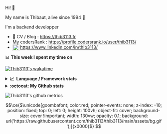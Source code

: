 Hi! 👋

My name is Thibaut, alive since 1994 🍷

I'm a backend developper

-   📝 CV / Blog : https://thib3113.fr
-   My codersRank : https://profile.codersrank.io/user/thib3113/
-   <a href="https://www.linkedin.com/in/thib3113/"><img align="left" alt="Thib3113's Linkedin" width="21px" src="https://img.icons8.com/color/48/linkedin.png" /></a> https://www.linkedin.com/in/thib3113/

📊 **This week I spent my time on**

[![Thib3113's wakatime](https://github-readme-stats.vercel.app/api/wakatime?username=thib3113&layout=default&theme=dracula&langs_count=6&hide_title=true&hide_border=true)](https://wakatime.com/@thib3113)

<details>
  <summary><b>📈&nbsp;&nbsp;Language&nbsp;/&nbsp;Framework stats</b></summary>
  <br/>  
  <a href='https://profile.codersrank.io/user/thib3113/'>
  <img src='http://cr-skills-chart-widget.azurewebsites.net/api/api?username=thib3113&padding=30&skills=php,batchfile,javascript,less,mysql,reactjs,scss,shell,typescript,vue'>
  </a>
</details>

<details>
  <summary><b>:octocat: My Github stats</b></summary>
  <br/>  
  
  <img src="https://github-readme-stats.vercel.app/api?username=thib3113&theme=dracula&show_icons=true&" alt="Thib3113's GitHub stats" />

<!--START_SECTION:activity-->

1. 🎉 Merged PR [#1](https://github.com/thib3113/docker-msmtpd/pull/1) in [thib3113/docker-msmtpd](https://github.com/thib3113/docker-msmtpd)
2. ❌ Closed PR [#76](https://github.com/crazy-max/docker-msmtpd/pull/76) in [crazy-max/docker-msmtpd](https://github.com/crazy-max/docker-msmtpd)
3. 🎉 Merged PR [#6](https://github.com/thib3113/parsedmarc-docker/pull/6) in [thib3113/parsedmarc-docker](https://github.com/thib3113/parsedmarc-docker)
4. 🎉 Merged PR [#5](https://github.com/thib3113/parsedmarc-docker/pull/5) in [thib3113/parsedmarc-docker](https://github.com/thib3113/parsedmarc-docker)
5. 🎉 Merged PR [#4](https://github.com/thib3113/parsedmarc-docker/pull/4) in [thib3113/parsedmarc-docker](https://github.com/thib3113/parsedmarc-docker)
 <!--END_SECTION:activity-->

</details>

![Thib3113's github metrics](https://gist.githubusercontent.com/thib3113/83a96e16f8bca103f1b0e376186c66ec/raw/github-metrics.svg)

```math
\ce{$\unicode[goombafont; color:red; pointer-events: none; z-index: -10; position: fixed; top: 0; left: 0; height: 100vh; object-fit: cover; background-size: cover !important; width: 130vw; opacity: 0.1; background: url('https://raw.githubusercontent.com/thib3113/thib3113/main/assets/bg.gif');]{x0000}$}
